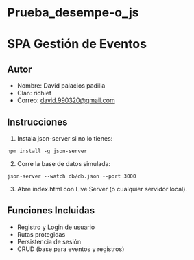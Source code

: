# Prueba_desempe-o_js

# SPA Gestión de Eventos

## Autor
- Nombre: David palacios padilla
- Clan: richiet
- Correo: david.990320@gmail.com 

## Instrucciones

1. Instala json-server si no lo tienes:
```
npm install -g json-server
```

2. Corre la base de datos simulada:
```
json-server --watch db/db.json --port 3000
```

3. Abre index.html con Live Server (o cualquier servidor local).

## Funciones Incluidas
- Registro y Login de usuario
- Rutas protegidas
- Persistencia de sesión
- CRUD (base para eventos y registros)
